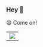 ### Hey 👋

😄 Come on!
<table>
    <tr>
        <td>
            <center>
            <img src="https://img-blog.csdnimg.cn/2020090622245194.jpg">
            </center>
        </td>
    </tr>
</table>



